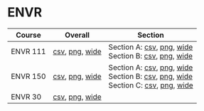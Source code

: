 # ENVR

| Course | Overall | Section |
| ------ | ------- | ------- |
| ENVR 111 | [csv](https://github.com/UCSD-Historical-Enrollment-Data/2024Fall/blob/main/overall/ENVR%20111.csv), [png](https://raw.githubusercontent.com/UCSD-Historical-Enrollment-Data/2024Fall/main/plot_overall/ENVR%20111.png), [wide](https://raw.githubusercontent.com/UCSD-Historical-Enrollment-Data/2024Fall/main/plot_overall_wide/ENVR%20111.png) | Section A: [csv](https://github.com/UCSD-Historical-Enrollment-Data/2024Fall/blob/main/section/ENVR%20111_A.csv), [png](https://raw.githubusercontent.com/UCSD-Historical-Enrollment-Data/2024Fall/main/plot_section/ENVR%20111_A.png), [wide](https://raw.githubusercontent.com/UCSD-Historical-Enrollment-Data/2024Fall/main/plot_section_wide/ENVR%20111_A.png)<br>Section B: [csv](https://github.com/UCSD-Historical-Enrollment-Data/2024Fall/blob/main/section/ENVR%20111_B.csv), [png](https://raw.githubusercontent.com/UCSD-Historical-Enrollment-Data/2024Fall/main/plot_section/ENVR%20111_B.png), [wide](https://raw.githubusercontent.com/UCSD-Historical-Enrollment-Data/2024Fall/main/plot_section_wide/ENVR%20111_B.png) |
| ENVR 150 | [csv](https://github.com/UCSD-Historical-Enrollment-Data/2024Fall/blob/main/overall/ENVR%20150.csv), [png](https://raw.githubusercontent.com/UCSD-Historical-Enrollment-Data/2024Fall/main/plot_overall/ENVR%20150.png), [wide](https://raw.githubusercontent.com/UCSD-Historical-Enrollment-Data/2024Fall/main/plot_overall_wide/ENVR%20150.png) | Section A: [csv](https://github.com/UCSD-Historical-Enrollment-Data/2024Fall/blob/main/section/ENVR%20150_A.csv), [png](https://raw.githubusercontent.com/UCSD-Historical-Enrollment-Data/2024Fall/main/plot_section/ENVR%20150_A.png), [wide](https://raw.githubusercontent.com/UCSD-Historical-Enrollment-Data/2024Fall/main/plot_section_wide/ENVR%20150_A.png)<br>Section B: [csv](https://github.com/UCSD-Historical-Enrollment-Data/2024Fall/blob/main/section/ENVR%20150_B.csv), [png](https://raw.githubusercontent.com/UCSD-Historical-Enrollment-Data/2024Fall/main/plot_section/ENVR%20150_B.png), [wide](https://raw.githubusercontent.com/UCSD-Historical-Enrollment-Data/2024Fall/main/plot_section_wide/ENVR%20150_B.png)<br>Section C: [csv](https://github.com/UCSD-Historical-Enrollment-Data/2024Fall/blob/main/section/ENVR%20150_C.csv), [png](https://raw.githubusercontent.com/UCSD-Historical-Enrollment-Data/2024Fall/main/plot_section/ENVR%20150_C.png), [wide](https://raw.githubusercontent.com/UCSD-Historical-Enrollment-Data/2024Fall/main/plot_section_wide/ENVR%20150_C.png) |
| ENVR 30 | [csv](https://github.com/UCSD-Historical-Enrollment-Data/2024Fall/blob/main/overall/ENVR%2030.csv), [png](https://raw.githubusercontent.com/UCSD-Historical-Enrollment-Data/2024Fall/main/plot_overall/ENVR%2030.png), [wide](https://raw.githubusercontent.com/UCSD-Historical-Enrollment-Data/2024Fall/main/plot_overall_wide/ENVR%2030.png) |  |
